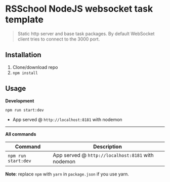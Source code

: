 # RSSchool NodeJS websocket task template
> Static http server and base task packages. 
> By default WebSocket client tries to connect to the 3000 port.

## Installation
1. Clone/download repo
2. `npm install`

## Usage
**Development**

`npm run start:dev`

* App served @ `http://localhost:8181` with nodemon

[//]: # (**Production**)

[//]: # ()
[//]: # (`npm run start`)

[//]: # ()
[//]: # (* App served @ `http://localhost:8181` without nodemon)

---

**All commands**

Command | Description
--- | ---
`npm run start:dev` | App served @ `http://localhost:8181` with nodemon

[//]: # (`npm run start` | App served @ `http://localhost:8181` without nodemon)

**Note**: replace `npm` with `yarn` in `package.json` if you use yarn.
